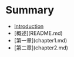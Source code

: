 # Summary

* [Introduction](README.md)
* \[概述\]\(README.md\)
* \[第一章\]\(chapter1.md\)
* \[第二章\]\(chapter2.md\)

